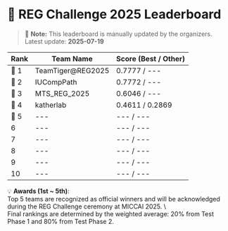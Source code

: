 # 🏅 REG Challenge 2025 Leaderboard

> 📌 **Note:** This leaderboard is manually updated by the organizers.  
> Latest update: **2025-07-19**

| Rank | Team Name        | Score (Best / Other) |
|------|------------------|--------------------|
| 🥇 1 | TeamTiger@REG2025          | 0.7777 / ---        |
| 🥈 2 | IUCompPath          | 0.7772 / ---          |
| 🥉 3 | MTS_REG_2025          | 0.6046 / ---          |
| 🏅 4 | katherlab          | 0.4611 / 0.2869        |
| 🏅 5 | ---          | --- / ---        |
| 6    | ---          | --- / ---        |
| 7    | ---          | --- / ---        |
| 8    | ---          | --- / ---        |
| 9    | ---          | --- / ---        |
| 10   | ---          | --- / ---        |

💡 **Awards (1st ~ 5th)**:  
Top 5 teams are recognized as official winners and will be acknowledged during the REG Challenge ceremony at MICCAI 2025. \\  
Final rankings are determined by the weighted average: 20% from Test Phase 1 and 80% from Test Phase 2.  

